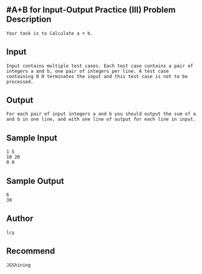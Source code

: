 #A+B for Input-Output Practice (III)
Problem Description
-------------------
```
Your task is to Calculate a + b.
```

Input
-----
```
Input contains multiple test cases. Each test case contains a pair of integers a and b, one pair of integers per line. A test case containing 0 0 terminates the input and this test case is not to be processed.
```

Output
------
```
For each pair of input integers a and b you should output the sum of a and b in one line, and with one line of output for each line in input.
```

Sample Input
------------
```
1 5
10 20
0 0
```

Sample Output
-------------
```
6
30
```

Author
------
```
lcy
```

Recommend
---------
```
JGShining
```
